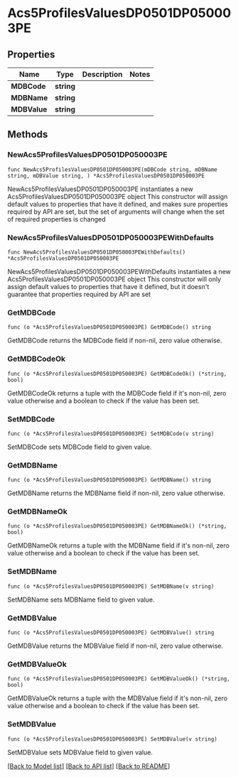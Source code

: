 # Acs5ProfilesValuesDP0501DP050003PE

## Properties

Name | Type | Description | Notes
------------ | ------------- | ------------- | -------------
**MDBCode** | **string** |  | 
**MDBName** | **string** |  | 
**MDBValue** | **string** |  | 

## Methods

### NewAcs5ProfilesValuesDP0501DP050003PE

`func NewAcs5ProfilesValuesDP0501DP050003PE(mDBCode string, mDBName string, mDBValue string, ) *Acs5ProfilesValuesDP0501DP050003PE`

NewAcs5ProfilesValuesDP0501DP050003PE instantiates a new Acs5ProfilesValuesDP0501DP050003PE object
This constructor will assign default values to properties that have it defined,
and makes sure properties required by API are set, but the set of arguments
will change when the set of required properties is changed

### NewAcs5ProfilesValuesDP0501DP050003PEWithDefaults

`func NewAcs5ProfilesValuesDP0501DP050003PEWithDefaults() *Acs5ProfilesValuesDP0501DP050003PE`

NewAcs5ProfilesValuesDP0501DP050003PEWithDefaults instantiates a new Acs5ProfilesValuesDP0501DP050003PE object
This constructor will only assign default values to properties that have it defined,
but it doesn't guarantee that properties required by API are set

### GetMDBCode

`func (o *Acs5ProfilesValuesDP0501DP050003PE) GetMDBCode() string`

GetMDBCode returns the MDBCode field if non-nil, zero value otherwise.

### GetMDBCodeOk

`func (o *Acs5ProfilesValuesDP0501DP050003PE) GetMDBCodeOk() (*string, bool)`

GetMDBCodeOk returns a tuple with the MDBCode field if it's non-nil, zero value otherwise
and a boolean to check if the value has been set.

### SetMDBCode

`func (o *Acs5ProfilesValuesDP0501DP050003PE) SetMDBCode(v string)`

SetMDBCode sets MDBCode field to given value.


### GetMDBName

`func (o *Acs5ProfilesValuesDP0501DP050003PE) GetMDBName() string`

GetMDBName returns the MDBName field if non-nil, zero value otherwise.

### GetMDBNameOk

`func (o *Acs5ProfilesValuesDP0501DP050003PE) GetMDBNameOk() (*string, bool)`

GetMDBNameOk returns a tuple with the MDBName field if it's non-nil, zero value otherwise
and a boolean to check if the value has been set.

### SetMDBName

`func (o *Acs5ProfilesValuesDP0501DP050003PE) SetMDBName(v string)`

SetMDBName sets MDBName field to given value.


### GetMDBValue

`func (o *Acs5ProfilesValuesDP0501DP050003PE) GetMDBValue() string`

GetMDBValue returns the MDBValue field if non-nil, zero value otherwise.

### GetMDBValueOk

`func (o *Acs5ProfilesValuesDP0501DP050003PE) GetMDBValueOk() (*string, bool)`

GetMDBValueOk returns a tuple with the MDBValue field if it's non-nil, zero value otherwise
and a boolean to check if the value has been set.

### SetMDBValue

`func (o *Acs5ProfilesValuesDP0501DP050003PE) SetMDBValue(v string)`

SetMDBValue sets MDBValue field to given value.



[[Back to Model list]](../README.md#documentation-for-models) [[Back to API list]](../README.md#documentation-for-api-endpoints) [[Back to README]](../README.md)


